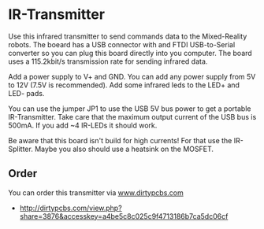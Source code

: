 IR-Transmitter
==============
Use this infrared transmitter to send commands data to the Mixed-Reality robots.
The boeard has a USB connector with and FTDI USB-to-Serial converter so you can plug this board directly into you computer.
The board uses a 115.2kbit/s transmission rate for sending infrared data.

Add a power supply to V+ and GND. You can add any power supply from 5V to 12V (7.5V is recommended).
Add some infrared leds to the LED+ and LED- pads.

You can use the jumper JP1 to use the USB 5V bus power to get a portable IR-Transmitter.
Take care that the maximum output current of the USB bus is 500mA.
If you add ~4 IR-LEDs it should work.

Be aware that this board isn't build for high currents!
For that use the IR-Splitter. Maybe you also should use a heatsink on the MOSFET.

Order
-----
You can order this transmitter via www.dirtypcbs.com
* http://dirtypcbs.com/view.php?share=3876&accesskey=a4be5c8c025c9f4713186b7ca5dc06cf
